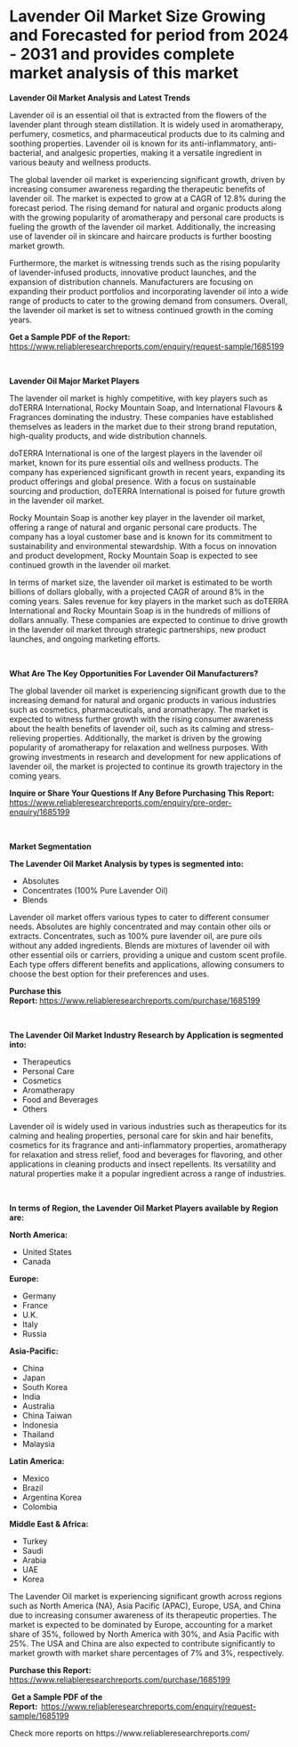<p><h1>Lavender Oil Market Size Growing and Forecasted for period from 2024 - 2031 and provides complete market analysis of this market</h1></p><p><strong>Lavender Oil Market Analysis and Latest Trends</strong></p>
<p><p>Lavender oil is an essential oil that is extracted from the flowers of the lavender plant through steam distillation. It is widely used in aromatherapy, perfumery, cosmetics, and pharmaceutical products due to its calming and soothing properties. Lavender oil is known for its anti-inflammatory, anti-bacterial, and analgesic properties, making it a versatile ingredient in various beauty and wellness products.</p><p>The global lavender oil market is experiencing significant growth, driven by increasing consumer awareness regarding the therapeutic benefits of lavender oil. The market is expected to grow at a CAGR of 12.8% during the forecast period. The rising demand for natural and organic products along with the growing popularity of aromatherapy and personal care products is fueling the growth of the lavender oil market. Additionally, the increasing use of lavender oil in skincare and haircare products is further boosting market growth.</p><p>Furthermore, the market is witnessing trends such as the rising popularity of lavender-infused products, innovative product launches, and the expansion of distribution channels. Manufacturers are focusing on expanding their product portfolios and incorporating lavender oil into a wide range of products to cater to the growing demand from consumers. Overall, the lavender oil market is set to witness continued growth in the coming years.</p></p>
<p><strong>Get a Sample PDF of the Report:&nbsp;</strong> <a href="https://www.reliableresearchreports.com/enquiry/request-sample/1685199">https://www.reliableresearchreports.com/enquiry/request-sample/1685199</a></p>
<p>&nbsp;</p>
<p><strong>Lavender Oil Major Market Players</strong></p>
<p><p>The lavender oil market is highly competitive, with key players such as doTERRA International, Rocky Mountain Soap, and International Flavours & Fragrances dominating the industry. These companies have established themselves as leaders in the market due to their strong brand reputation, high-quality products, and wide distribution channels.</p><p>doTERRA International is one of the largest players in the lavender oil market, known for its pure essential oils and wellness products. The company has experienced significant growth in recent years, expanding its product offerings and global presence. With a focus on sustainable sourcing and production, doTERRA International is poised for future growth in the lavender oil market.</p><p>Rocky Mountain Soap is another key player in the lavender oil market, offering a range of natural and organic personal care products. The company has a loyal customer base and is known for its commitment to sustainability and environmental stewardship. With a focus on innovation and product development, Rocky Mountain Soap is expected to see continued growth in the lavender oil market.</p><p>In terms of market size, the lavender oil market is estimated to be worth billions of dollars globally, with a projected CAGR of around 8% in the coming years. Sales revenue for key players in the market such as doTERRA International and Rocky Mountain Soap is in the hundreds of millions of dollars annually. These companies are expected to continue to drive growth in the lavender oil market through strategic partnerships, new product launches, and ongoing marketing efforts.</p></p>
<p>&nbsp;</p>
<p><strong>What Are The Key Opportunities For Lavender Oil Manufacturers?</strong></p>
<p><p>The global lavender oil market is experiencing significant growth due to the increasing demand for natural and organic products in various industries such as cosmetics, pharmaceuticals, and aromatherapy. The market is expected to witness further growth with the rising consumer awareness about the health benefits of lavender oil, such as its calming and stress-relieving properties. Additionally, the market is driven by the growing popularity of aromatherapy for relaxation and wellness purposes. With growing investments in research and development for new applications of lavender oil, the market is projected to continue its growth trajectory in the coming years.</p></p>
<p><strong>Inquire or Share Your Questions If Any Before Purchasing This Report:</strong> <a href="https://www.reliableresearchreports.com/enquiry/pre-order-enquiry/1685199">https://www.reliableresearchreports.com/enquiry/pre-order-enquiry/1685199</a></p>
<p>&nbsp;</p>
<p><strong>Market Segmentation</strong></p>
<p><strong>The Lavender Oil Market Analysis by types is segmented into:</strong></p>
<p><ul><li>Absolutes</li><li>Concentrates (100% Pure Lavender Oil)</li><li>Blends</li></ul></p>
<p><p>Lavender oil market offers various types to cater to different consumer needs. Absolutes are highly concentrated and may contain other oils or extracts. Concentrates, such as 100% pure lavender oil, are pure oils without any added ingredients. Blends are mixtures of lavender oil with other essential oils or carriers, providing a unique and custom scent profile. Each type offers different benefits and applications, allowing consumers to choose the best option for their preferences and uses.</p></p>
<p><strong>Purchase this Report:&nbsp;</strong><a href="https://www.reliableresearchreports.com/purchase/1685199">https://www.reliableresearchreports.com/purchase/1685199</a></p>
<p>&nbsp;</p>
<p><strong>The Lavender Oil Market Industry Research by Application is segmented into:</strong></p>
<p><ul><li>Therapeutics</li><li>Personal Care</li><li>Cosmetics</li><li>Aromatherapy</li><li>Food and Beverages</li><li>Others</li></ul></p>
<p><p>Lavender oil is widely used in various industries such as therapeutics for its calming and healing properties, personal care for skin and hair benefits, cosmetics for its fragrance and anti-inflammatory properties, aromatherapy for relaxation and stress relief, food and beverages for flavoring, and other applications in cleaning products and insect repellents. Its versatility and natural properties make it a popular ingredient across a range of industries.</p></p>
<p>&nbsp;</p>
<p><strong>In terms of Region, the Lavender Oil Market Players available by Region are:</strong></p>
<p>
    <p> <strong> North America: </strong>
        <ul>
            <li>United States</li>
            <li>Canada</li>
        </ul>
        </p> 
    <p> <strong> Europe: </strong>
        <ul>
            <li>Germany</li>
            <li>France</li>
            <li>U.K.</li>
            <li>Italy</li>
            <li>Russia</li>
        </ul>
        </p> 
    <p> <strong> Asia-Pacific: </strong>
        <ul>
            <li>China</li>
            <li>Japan</li>
            <li>South Korea</li>
            <li>India</li>
            <li>Australia</li>
            <li>China Taiwan</li>
            <li>Indonesia</li>
            <li>Thailand</li>
            <li>Malaysia</li>
        </ul>
        </p> 
    <p> <strong> Latin America: </strong>
        <ul>
            <li>Mexico</li>
            <li>Brazil</li>
            <li>Argentina Korea</li>
            <li>Colombia</li>
        </ul>
        </p> 
    <p> <strong> Middle East & Africa: </strong>
        <ul>
            <li>Turkey</li>
            <li>Saudi</li>
            <li>Arabia</li>
            <li>UAE</li>
            <li>Korea</li>
        </ul>
    </p>
    </p>
<p><p>The Lavender Oil market is experiencing significant growth across regions such as North America (NA), Asia Pacific (APAC), Europe, USA, and China due to increasing consumer awareness of its therapeutic properties. The market is expected to be dominated by Europe, accounting for a market share of 35%, followed by North America with 30%, and Asia Pacific with 25%. The USA and China are also expected to contribute significantly to market growth with market share percentages of 7% and 3%, respectively.</p></p>
<p><strong>Purchase this Report: </strong><a href="https://www.reliableresearchreports.com/purchase/1685199">https://www.reliableresearchreports.com/purchase/1685199</a></p>
<p>&nbsp;<strong>Get a Sample PDF of the Report:&nbsp;&nbsp;</strong><a href="https://www.reliableresearchreports.com/enquiry/request-sample/1685199">https://www.reliableresearchreports.com/enquiry/request-sample/1685199</a></p>
<p><strong></strong></p>
<p>Check more reports on https://www.reliableresearchreports.com/</p>
